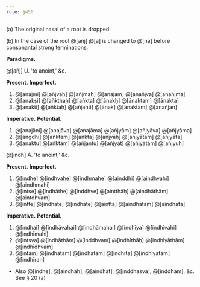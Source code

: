 ```yaml
---
rule: §456
---
```


(a) The original nasal of a root is dropped.

(b) In the case of the root @[añj] @[a] is changed to @[na] before consonantal strong terminations.

**Paradigms.**

@[añj] U. 'to anoint,' &c.

**Present.** **Imperfect.**

1. @[anajmi] @[añjvaḥ] @[añjmaḥ] @[ānajam] @[ānañjva] @[ānañjma]
2. @[anakṣi] @[añkthaḥ] @[añkta] @[ānakḥ] @[ānaktam] @[ānakta]
3. @[anakti] @[añktaḥ] @[añjanti] @[ānak] @[ānaktām] @[ānañjan]

**Imperative.** **Potential.**

1. @[anajāni] @[anajāva] @[anajāma] @[añjyām] @[añjyāva] @[añjyāma]
2. @[aṅgdhi] @[añktam] @[añkta] @[añjyāḥ] @[añjyātam] @[añjyāta]
3. @[anaktu] @[añktām] @[añjantu] @[añjyāt] @[añjyātām] @[añjyuḥ]

@[indh] A. 'to anoint,' &c.

**Present.** **Imperfect.**

1. @[indhe] @[indhvahe] @[indhmahe] @[ainddhi] @[aindhvahi] @[aindhmahi]
2. @[intse] @[indhāthe] @[inddhve] @[aintthāḥ] @[aindhāthām] @[aintdhvam]
3. @[intte] @[indhāte] @[indhate] @[aintta] @[aindhātām] @[aindhata]

**Imperative.** **Potential.**

1. @[indhai] @[indhāvahai] @[indhāmahai] @[indhīya] @[indhīvahi] @[indhīmahi]
2. @[intsva] @[indhāthām] @[inddhvam] @[indhīthāḥ] @[indhīyāthām] @[indhīdhvam]
3. @[intām] @[indhātām] @[indhatām] @[indhīta] @[indhīyātām] @[indhīran]

- Also @[indhe], @[aindhāḥ], @[aindhāt], @[inddhasva], @[inddhām], &c. See § 20 (a)